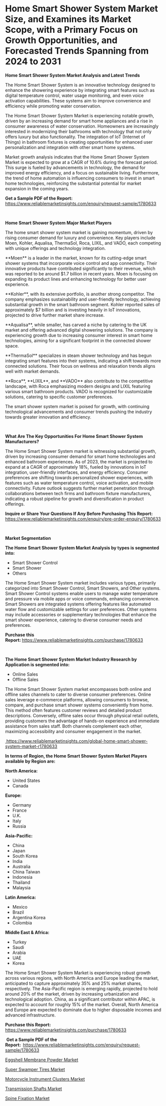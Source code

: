 <p><h1>Home Smart Shower System Market Size, and Examines its Market Scope, with a Primary Focus on Growth Opportunities, and Forecasted Trends Spanning from 2024 to 2031</h1></p><p><strong>Home Smart Shower System Market Analysis and Latest Trends</strong></p>
<p><p>The Home Smart Shower System is an innovative technology designed to enhance the showering experience by integrating smart features such as digital temperature control, water usage monitoring, and even voice activation capabilities. These systems aim to improve convenience and efficiency while promoting water conservation.</p><p>The Home Smart Shower System Market is experiencing notable growth, driven by an increasing demand for smart home appliances and a rise in consumer awareness of water conservation. Homeowners are increasingly interested in modernizing their bathrooms with technology that not only offers luxury but also functionality. The integration of IoT (Internet of Things) in bathroom fixtures is creating opportunities for enhanced user personalization and integration with other smart home systems.</p><p>Market growth analysis indicates that the Home Smart Shower System Market is expected to grow at a CAGR of 10.6% during the forecast period. This surge is fueled by advancements in technology, the demand for improved energy efficiency, and a focus on sustainable living. Furthermore, the trend of home automation is influencing consumers to invest in smart home technologies, reinforcing the substantial potential for market expansion in the coming years.</p></p>
<p><strong>Get a Sample PDF of the Report:&nbsp;</strong> <a href="https://www.reliablemarketinsights.com/enquiry/request-sample/1780633?utm_campaign=1411&utm_medium=2&utm_source=Github&utm_content=ia&utm_term=09102024&utm_id=home-smart-shower-system">https://www.reliablemarketinsights.com/enquiry/request-sample/1780633</a></p>
<p>&nbsp;</p>
<p><strong>Home Smart Shower System Major Market Players</strong></p>
<p><p>The home smart shower system market is gaining momentum, driven by rising consumer demand for luxury and convenience. Key players include Moen, Kohler, Aqualisa, ThermaSol, Roca, LIXIL, and VADO, each competing with unique offerings and technology integration.</p><p>**Moen** is a leader in the market, known for its cutting-edge smart shower systems that incorporate voice control and app connectivity. Their innovative products have contributed significantly to their revenue, which was reported to be around $1.7 billion in recent years. Moen is focusing on expanding its product lines and enhancing technology for better user experience.</p><p>**Kohler**, with its extensive portfolio, is another strong competitor. The company emphasizes sustainability and user-friendly technology, achieving substantial growth in the smart bathroom segment. Kohler reported sales of approximately $7 billion and is investing heavily in IoT innovations, projected to drive further market share increase.</p><p>**Aqualisa**, while smaller, has carved a niche by catering to the UK market and offering advanced digital showering solutions. The company is experiencing growth due to increasing consumer interest in smart home technologies, aiming for a significant footprint in the connected shower space.</p><p>**ThermaSol** specializes in steam shower technology and has begun integrating smart features into their systems, indicating a shift towards more connected solutions. Their focus on wellness and relaxation trends aligns well with market demands.</p><p>**Roca**, **LIXIL**, and **VADO** also contribute to the competitive landscape, with Roca emphasizing modern designs and LIXIL featuring various smart bathroom products. VADO is recognized for customizable solutions, catering to specific customer preferences.</p><p>The smart shower system market is poised for growth, with continuing technological advancements and consumer trends pushing the industry towards greater innovation and efficiency.</p></p>
<p>&nbsp;</p>
<p><strong>What Are The Key Opportunities For Home Smart Shower System Manufacturers?</strong></p>
<p><p>The Home Smart Shower System market is witnessing substantial growth, driven by increasing consumer demand for smart home technologies and enhanced bathroom experiences. As of 2023, the market is projected to expand at a CAGR of approximately 18%, fueled by innovations in IoT integration, user-friendly interfaces, and energy efficiency. Consumer preferences are shifting towards personalized shower experiences, with features such as water temperature control, voice activation, and mobile connectivity. Future outlook suggests further market penetration through collaborations between tech firms and bathroom fixture manufacturers, indicating a robust pipeline for growth and diversification in product offerings.</p></p>
<p><strong>Inquire or Share Your Questions If Any Before Purchasing This Report:</strong> <a href="https://www.reliablemarketinsights.com/enquiry/pre-order-enquiry/1780633?utm_campaign=1411&utm_medium=2&utm_source=Github&utm_content=ia&utm_term=09102024&utm_id=home-smart-shower-system">https://www.reliablemarketinsights.com/enquiry/pre-order-enquiry/1780633</a></p>
<p>&nbsp;</p>
<p><strong>Market Segmentation</strong></p>
<p><strong>The Home Smart Shower System Market Analysis by types is segmented into:</strong></p>
<p><ul><li>Smart Shower Control</li><li>Smart Shower</li><li>Others</li></ul></p>
<p><p>The Home Smart Shower System market includes various types, primarily categorized into Smart Shower Control, Smart Showers, and Other systems. Smart Shower Control systems enable users to manage water temperature and pressure via mobile apps or voice commands, enhancing convenience. Smart Showers are integrated systems offering features like automated water flow and customizable settings for user preferences. Other systems may include accessories or supplementary technologies that enhance the smart shower experience, catering to diverse consumer needs and preferences.</p></p>
<p><strong>Purchase this Report:&nbsp;</strong><a href="https://www.reliablemarketinsights.com/purchase/1780633?utm_campaign=1411&utm_medium=2&utm_source=Github&utm_content=ia&utm_term=09102024&utm_id=home-smart-shower-system">https://www.reliablemarketinsights.com/purchase/1780633</a></p>
<p>&nbsp;</p>
<p><strong>The Home Smart Shower System Market Industry Research by Application is segmented into:</strong></p>
<p><ul><li>Online Sales</li><li>Offline Sales</li></ul></p>
<p><p>The Home Smart Shower System market encompasses both online and offline sales channels to cater to diverse consumer preferences. Online sales leverage e-commerce platforms, allowing consumers to browse, compare, and purchase smart shower systems conveniently from home. This method often features customer reviews and detailed product descriptions. Conversely, offline sales occur through physical retail outlets, providing customers the advantage of hands-on experience and immediate assistance from sales staff. Both channels complement each other, maximizing accessibility and consumer engagement in the market.</p></p>
<p><a href="https://www.reliablemarketinsights.com/global-home-smart-shower-system-market-r1780633?utm_campaign=1411&utm_medium=2&utm_source=Github&utm_content=ia&utm_term=09102024&utm_id=home-smart-shower-system">&nbsp;https://www.reliablemarketinsights.com/global-home-smart-shower-system-market-r1780633</a></p>
<p><strong>In terms of Region, the Home Smart Shower System Market Players available by Region are:</strong></p>
<p>
    <p> <strong> North America: </strong>
        <ul>
            <li>United States</li>
            <li>Canada</li>
        </ul>
        </p> 
    <p> <strong> Europe: </strong>
        <ul>
            <li>Germany</li>
            <li>France</li>
            <li>U.K.</li>
            <li>Italy</li>
            <li>Russia</li>
        </ul>
        </p> 
    <p> <strong> Asia-Pacific: </strong>
        <ul>
            <li>China</li>
            <li>Japan</li>
            <li>South Korea</li>
            <li>India</li>
            <li>Australia</li>
            <li>China Taiwan</li>
            <li>Indonesia</li>
            <li>Thailand</li>
            <li>Malaysia</li>
        </ul>
        </p> 
    <p> <strong> Latin America: </strong>
        <ul>
            <li>Mexico</li>
            <li>Brazil</li>
            <li>Argentina Korea</li>
            <li>Colombia</li>
        </ul>
        </p> 
    <p> <strong> Middle East & Africa: </strong>
        <ul>
            <li>Turkey</li>
            <li>Saudi</li>
            <li>Arabia</li>
            <li>UAE</li>
            <li>Korea</li>
        </ul>
    </p>
    </p>
<p><p>The Home Smart Shower System Market is experiencing robust growth across various regions, with North America and Europe leading the market, anticipated to capture approximately 35% and 25% market shares, respectively. The Asia-Pacific region is emerging rapidly, projected to hold around 20% of the market, driven by increasing urbanization and technological adoption. China, as a significant contributor within APAC, is expected to account for roughly 15% of the market. Overall, North America and Europe are expected to dominate due to higher disposable incomes and advanced infrastructure.</p></p>
<p><strong>Purchase this Report: </strong><a href="https://www.reliablemarketinsights.com/purchase/1780633?utm_campaign=1411&utm_medium=2&utm_source=Github&utm_content=ia&utm_term=09102024&utm_id=home-smart-shower-system">https://www.reliablemarketinsights.com/purchase/1780633</a></p>
<p>&nbsp;<strong>Get a Sample PDF of the Report:&nbsp;&nbsp;</strong><a href="https://www.reliablemarketinsights.com/enquiry/request-sample/1780633?utm_campaign=1411&utm_medium=2&utm_source=Github&utm_content=ia&utm_term=09102024&utm_id=home-smart-shower-system">https://www.reliablemarketinsights.com/enquiry/request-sample/1780633</a></p>
<p><strong></strong></p>
<p><p><a href="https://issuu.com/reportprime-2/docs/eggshell-membrane-powder-market-siz_45e46f3c998697?utm_campaign=1411&utm_medium=2&utm_source=Github&utm_content=ia&utm_term=09102024&utm_id=home-smart-shower-system">Eggshell Membrane Powder Market</a></p><p><a href="https://www.linkedin.com/pulse/super-swamper-tires-market-innovations-trends-comprehensive-unesc?utm_campaign=1411&utm_medium=2&utm_source=Github&utm_content=ia&utm_term=09102024&utm_id=home-smart-shower-system">Super Swamper Tires Market</a></p><p><a href="https://www.linkedin.com/pulse/motorcycle-instrument-clusters-market-pulse-4-expansion-nhk5e?utm_campaign=1411&utm_medium=2&utm_source=Github&utm_content=ia&utm_term=09102024&utm_id=home-smart-shower-system">Motorcycle Instrument Clusters Market</a></p><p><a href="https://www.linkedin.com/pulse/transmission-shafts-market-dynamics-application-types-tgs4c?utm_campaign=1411&utm_medium=2&utm_source=Github&utm_content=ia&utm_term=09102024&utm_id=home-smart-shower-system">Transmission Shafts Market</a></p><p><a href="https://www.linkedin.com/pulse/regional-adaptations-global-spine-fixation-market-trends-overview-eqbof?utm_campaign=1411&utm_medium=2&utm_source=Github&utm_content=ia&utm_term=09102024&utm_id=home-smart-shower-system">Spine Fixation Market</a></p></p>